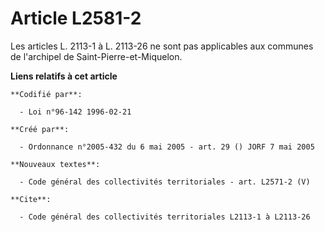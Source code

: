 # Article L2581-2

Les articles L. 2113-1 à L. 2113-26 ne sont pas applicables aux communes de l'archipel de Saint-Pierre-et-Miquelon.

**Liens relatifs à cet article**

	**Codifié par**:

	  - Loi n°96-142 1996-02-21

	**Créé par**:

	  - Ordonnance n°2005-432 du 6 mai 2005 - art. 29 () JORF 7 mai 2005

	**Nouveaux textes**:

	  - Code général des collectivités territoriales - art. L2571-2 (V)

	**Cite**:

	  - Code général des collectivités territoriales L2113-1 à L2113-26
